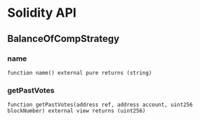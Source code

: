 # Solidity API

## BalanceOfCompStrategy

### name

```solidity
function name() external pure returns (string)
```

### getPastVotes

```solidity
function getPastVotes(address ref, address account, uint256 blockNumber) external view returns (uint256)
```

